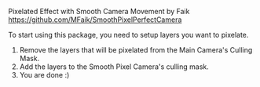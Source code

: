 Pixelated Effect with Smooth Camera Movement by Faik
https://github.com/MFaik/SmoothPixelPerfectCamera

To start using this package, you need to setup layers you want to pixelate.
1) Remove the layers that will be pixelated from the Main Camera's Culling Mask.
2) Add the layers to the Smooth Pixel Camera's culling mask.
3) You are done :)